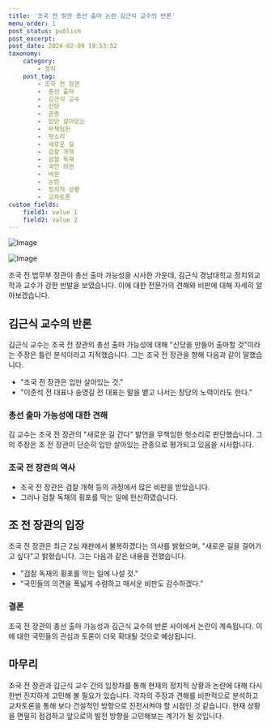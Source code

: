 ```yaml
---
title: '조국 전 장관 총선 출마 논란 김근식 교수의 반론'
menu_order: 1
post_status: publish
post_excerpt: 
post_date: 2024-02-09 19:53:52
taxonomy:
    category:
        - 정치
    post_tag:
        - 조국 전 장관
        -  총선 출마
        -  김근식 교수
        -  신당
        -  관종
        -  입만 살아있는
        -  무책임한
        -  헛소리
        -  새로운 길
        -  검찰 개혁
        -  검찰 독재
        -  국민 의견
        -  비판
        -  논란
        -  정치적 상황
        -  교차토론
custom_fields:
    field1: value 1
    field2: value 2
---
```


![Image](https://imgnews.pstatic.net/image/029/2024/02/09/0002854430_001_20240209083903267.jpg?type=w647)

![Image](https://imgnews.pstatic.net/image/029/2024/02/09/0002854430_002_20240209083903276.jpg?type=w647)

조국 전 법무부 장관이 총선 출마 가능성을 시사한 가운데, 김근식 경남대학교 정치외교학과 교수가 강한 반발을 보였습니다. 이에 대한 전문가의 견해와 비판에 대해 자세히 알아보겠습니다.
## 김근식 교수의 반론
김근식 교수는 조국 전 장관의 총선 출마 가능성에 대해 "신당을 만들어 출마할 것"이라는 주장은 틀린 분석이라고 지적했습니다. 그는 조국 전 장관을 향해 다음과 같이 말했습니다.
- "조국 전 장관은 입만 살아있는 것."
- "이준석 전 대표나 송영길 전 대표는 말을 뱉고 나서는 창당의 노력이라도 한다."
### 총선 출마 가능성에 대한 견해
김 교수는 조국 전 장관의 "새로운 길 간다" 발언을 무책임한 헛소리로 판단했습니다. 그의 주장은 조 전 장관이 단순히 입만 살아있는 관종으로 평가되고 있음을 시사합니다.
### 조국 전 장관의 역사
- 조국 전 장관은 검찰 개혁 등의 과정에서 많은 비판을 받았습니다.
- 그러나 검찰 독재의 횡포를 막는 일에 헌신하였습니다.
## 조 전 장관의 입장
조국 전 장관은 최근 2심 재판에서 불복하겠다는 의사를 밝혔으며, "새로운 길을 걸어가고 싶다"고 밝혔습니다. 그는 다음과 같은 내용을 전했습니다.
- "검찰 독재의 횡포를 막는 일에 나설 것."
- "국민들의 의견을 폭넓게 수렴하고 매서운 비판도 감수하겠다."
### 결론
조국 전 장관의 총선 출마 가능성과 김근식 교수의 반론 사이에서 논란이 계속됩니다. 이에 대한 국민들의 관심과 토론이 더욱 확대될 것으로 예상됩니다.
## 마무리
조국 전 장관과 김근식 교수 간의 입장차를 통해 현재의 정치적 상황과 논란에 대해 다시 한번 진지하게 고민해 볼 필요가 있습니다. 각자의 주장과 견해를 비판적으로 분석하고 교차토론을 통해 보다 건설적인 방향으로 진전시켜야 할 시점인 것 같습니다. 현재 상황을 면밀히 점검하고 앞으로의 발전 방향을 고민해보는 계기가 될 것입니다.
